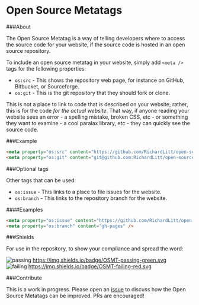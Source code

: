 # Open Source Metatags

###About

The Open Source Metatag is a way of telling developers where to access the source code for your website, if the source code is hosted in an open source repository. 

To include an open source metatag in your website, simply add `<meta />` tags for the following properties:

* `os:src` - This shows the repository web page, for instance on GitHub, Bitbucket, or Sourceforge.
* `os:git` - This is the git repository that they should fork or clone. 

This is not a place to link to code that is described on your website; rather, this is for the code _for the actual website_. That way, if anyone reading your website sees an error - a spelling mistake, broken CSS, etc - or something they want to examine - a cool paralax library, etc - they can quickly see the source code. 

###Example

```html
<meta property="os:src" content="https://github.com/RichardLitt/open-source-metatags" />
<meta property="os:git" content="git@github.com:RichardLitt/open-source-metatags.git" />
```

###Optional tags

Other tags that can be used:

* `os:issue` - This links to a place to file issues for the website. 
* `os:branch` - This links to the repository branch for the website. 

####Examples 

```html
<meta property="os:issue" content="https://github.com/RichardLitt/open-source-metatags/issues" />
<meta property="os:branch" content="gh-pages" />
```

###Shields

For use in the repository, to show your compliance and spread the word:

![passing](https://img.shields.io/badge/OSMT-passing-green.svg) https://img.shields.io/badge/OSMT-passing-green.svg  
![failing](https://img.shields.io/badge/OSMT-failing-red.svg) https://img.shields.io/badge/OSMT-failing-red.svg

###Contribute

This is a work in progress. Please open an [issue](https://github.com/RichardLitt/open-source-metatags/issues) to discuss how the Open Source Metatags can be improved. PRs are encouraged!
